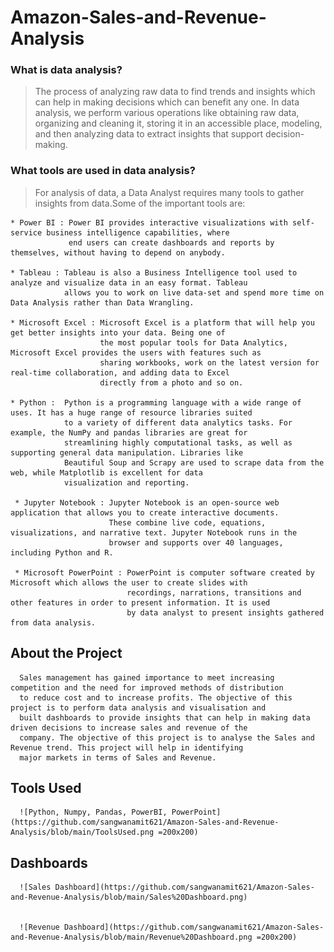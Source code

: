 # Amazon-Sales-and-Revenue-Analysis

### What is data analysis?
> The process of analyzing raw data to find trends and insights which can help in making decisions which can benefit any one. In data analysis, we perform various operations like obtaining raw data, organizing and cleaning it, storing it in an accessible place, modeling, and then analyzing data to extract insights that support decision-making.


### What tools are used in data analysis?
> For analysis of data, a Data Analyst requires many tools to gather insights from data.Some of the important tools are:

    * Power BI : Power BI provides interactive visualizations with self-service business intelligence capabilities, where 
                 end users can create dashboards and reports by themselves, without having to depend on anybody.
    
    * Tableau : Tableau is also a Business Intelligence tool used to analyze and visualize data in an easy format. Tableau 
                allows you to work on live data-set and spend more time on Data Analysis rather than Data Wrangling.
       
    * Microsoft Excel : Microsoft Excel is a platform that will help you get better insights into your data. Being one of 
                        the most popular tools for Data Analytics, Microsoft Excel provides the users with features such as 
                        sharing workbooks, work on the latest version for real-time collaboration, and adding data to Excel 
                        directly from a photo and so on.
                      
    * Python :  Python is a programming language with a wide range of uses. It has a huge range of resource libraries suited 
                to a variety of different data analytics tasks. For example, the NumPy and pandas libraries are great for 
                streamlining highly computational tasks, as well as supporting general data manipulation. Libraries like 
                Beautiful Soup and Scrapy are used to scrape data from the web, while Matplotlib is excellent for data 
                visualization and reporting.
            
     * Jupyter Notebook : Jupyter Notebook is an open-source web application that allows you to create interactive documents.
                          These combine live code, equations, visualizations, and narrative text. Jupyter Notebook runs in the 
                          browser and supports over 40 languages, including Python and R.
                          
     * Microsoft PowerPoint : PowerPoint is computer software created by Microsoft which allows the user to create slides with 
                              recordings, narrations, transitions and other features in order to present information. It is used
                              by data analyst to present insights gathered from data analysis.


## About the Project

      Sales management has gained importance to meet increasing competition and the need for improved methods of distribution 
      to reduce cost and to increase profits. The objective of this project is to perform data analysis and visualisation and 
      built dashboards to provide insights that can help in making data driven decisions to increase sales and revenue of the 
      company. The objective of this project is to analyse the Sales and Revenue trend. This project will help in identifying 
      major markets in terms of Sales and Revenue.
      
  
## Tools Used

      ![Python, Numpy, Pandas, PowerBI, PowerPoint](https://github.com/sangwanamit621/Amazon-Sales-and-Revenue-Analysis/blob/main/ToolsUsed.png =200x200)
      
     
## Dashboards

      ![Sales Dashboard](https://github.com/sangwanamit621/Amazon-Sales-and-Revenue-Analysis/blob/main/Sales%20Dashboard.png)
      
      
      ![Revenue Dashboard](https://github.com/sangwanamit621/Amazon-Sales-and-Revenue-Analysis/blob/main/Revenue%20Dashboard.png =200x200)
